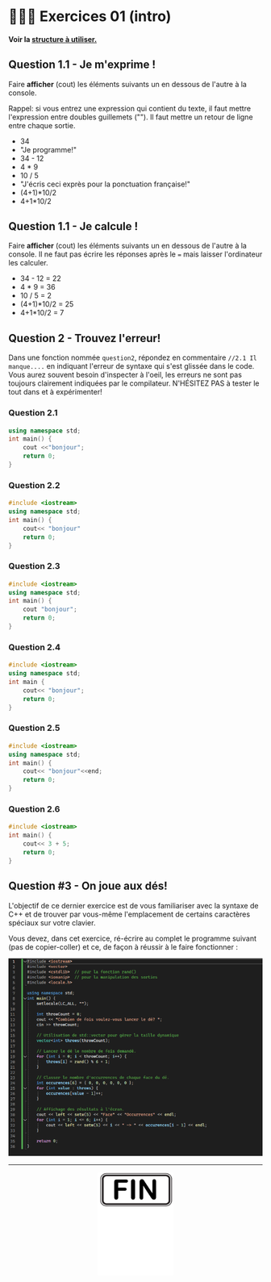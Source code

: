 # 🏋🏻‍♂️ Exercices 01 (intro)

#### Voir la [structure à utiliser.](../_includes/_rules.md)

## Question 1.1 - Je m'exprime !

Faire **afficher** (cout) les éléments suivants un en dessous de l'autre à la console. 

Rappel: si vous entrez une expression qui contient du texte, il faut mettre l'expression entre doubles guillemets (""). Il faut mettre un retour de ligne entre chaque sortie.
  - 34
  - "Je programme!"
  - 34 - 12 
  - 4 * 9
  - 10 / 5
  - "J'écris ceci exprès pour la ponctuation française!"
  - (4+1)*10/2
  - 4+1*10/2

## Question 1.1 - Je calcule !
Faire **afficher** (cout) les éléments suivants un en dessous de l'autre à la console.  Il ne faut pas écrire les réponses après le `=` mais laisser l'ordinateur les calculer.

  - 34 - 12 = 22 
  - 4 * 9 = 36
  - 10 / 5 = 2
  - (4+1)*10/2 = 25 
  - 4+1*10/2 = 7
 



## Question 2 - Trouvez l'erreur!

Dans une fonction nommée `question2`, répondez en commentaire `//2.1 Il manque....` en indiquant l'erreur de syntaxe qui s'est glissée dans le code. Vous aurez souvent besoin d'inspecter à l'oeil, les erreurs ne sont pas toujours clairement indiquées par le compilateur. N'HÉSITEZ PAS à tester le tout dans et à expérimenter!

### Question 2.1
```cpp
using namespace std;
int main() {
    cout <<"bonjour";
    return 0;
}
```
### Question 2.2
```cpp
#include <iostream>
using namespace std;
int main() {
    cout<< "bonjour"
    return 0;
}
```
### Question 2.3
```cpp
#include <iostream>
using namespace std;
int main() {
    cout "bonjour";
    return 0;
}
```
### Question 2.4
```cpp
#include <iostream>
using namespace std;
int main {
    cout<< "bonjour";
    return 0;
}
```
### Question 2.5
```cpp
#include <iostream>
using namespace std;
int main() {
    cout<< "bonjour"<<end;
    return 0;
}
```
### Question 2.6
```cpp 
#include <iostream>
int main() {
    cout<< 3 + 5;
    return 0;
}
```

## Question #3 - On joue aux dés!
L'objectif de ce dernier exercice est de vous familiariser avec la syntaxe de C++ et de trouver par vous-même l'emplacement de certains caractères spéciaux sur votre clavier.

Vous devez, dans cet exercice, ré-écrire au complet le programme suivant (pas de copier-coller) et ce, de façon à réussir à le faire fonctionner : 

![À transcrire](images/program_dice.png)

<hr><p align="Center"><img src="../_includes/end.png" alt="drawing" width="150"/></p>
